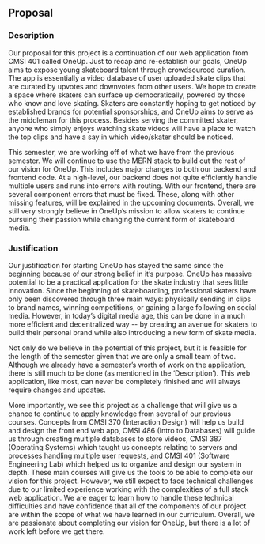 ## Proposal

### Description

Our proposal for this project is a continuation of our web application from CMSI 401 called OneUp. Just to recap and re-establish our goals, OneUp aims to expose young skateboard talent through crowdsourced curation. The app is essentially a video database of user uploaded skate clips that are curated by upvotes and downvotes from other users. We hope to create a space where skaters can surface up democratically, powered by those who know and love skating. Skaters are constantly hoping to get noticed by established brands for potential sponsorships, and OneUp aims to serve as the middleman for this process. Besides serving the committed skater, anyone who simply enjoys watching skate videos will have a place to watch the top clips and have a say in which video/skater should be noticed.

This semester, we are working off of what we have from the previous semester. We will continue to use the MERN stack to build out the rest of our vision for OneUp. This includes major changes to both our backend and frontend code. At a high-level, our backend does not quite efficiently handle multiple users and runs into errors with routing. With our frontend, there are several component errors that must be fixed. These, along with other missing features, will be explained in the upcoming documents. Overall, we still very strongly believe in OneUp’s mission to allow skaters to continue pursuing their passion while changing the current form of skateboard media.

### Justification 

Our justification for starting OneUp has stayed the same since the beginning because of our strong belief in it’s purpose. OneUp has massive potential to be a practical application for the skate industry that sees little innovation. Since the beginning of skateboarding, professional skaters have only been discovered through three main ways: physically sending in clips to brand names, winning competitions, or gaining a large following on social media. However, in today’s digital media age, this can be done in a much more efficient and decentralized way -- by creating an avenue for skaters to build their personal brand while also introducing a new form of skate media.

Not only do we believe in the potential of this project, but it is feasible for the length of the semester given that we are only a small team of two. Although we already have a semester’s worth of work on the application, there is still much to be done (as mentioned in the ‘Description’). This web application, like most, can never be completely finished and will always require changes and updates. 

More importantly, we see this project as a challenge that will give us a chance to continue to apply knowledge from several of our previous courses. Concepts from CMSI 370 (Interaction Design) will help us build and design the front end web app, CMSI 486 (Intro to Databases) will guide us through creating multiple databases to store videos, CMSI 387 (Operating Systems) which taught us concepts relating to servers and processes handling multiple user requests, and CMSI 401 (Software Engineering Lab) which helped us to organize and design our system in depth. These main courses will give us the tools to be able to complete our vision for this project. However, we still expect to face technical challenges due to our limited experience working with the complexities of a full stack web application. We are eager to learn how to handle these technical difficulties and have confidence that all of the components of our project are within the scope of what we have learned in our curriculum. Overall, we are passionate about completing our vision for OneUp, but there is a lot of work left before we get there.
#
